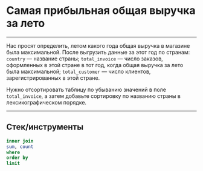 # Самая прибыльная общая выручка за лето

___


Нас просят определить, летом какого года общая выручка в магазине была максимальной. После выгрузить данные за этот год по странам:
`country` — название страны;
`total_invoice` — число заказов, оформленных в этой стране в тот год, когда общая выручка за лето была максимальной;
`total_customer` — число клиентов, зарегистрированных в этой стране.


Нужно отсортировать таблицу по убыванию значений в поле `total_invoice`, а затем добавьте сортировку по названию страны в лексикографическом порядке.

___

## Стек/инструменты


```sql
inner join
sum, count
where
order by
limit
```

